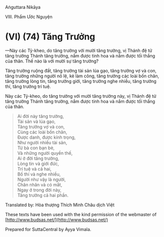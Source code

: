 Aṅguttara Nikāya

VIII. Phẩm Ước Nguyện

# (VI) (74) Tăng Trưởng

—Này các Tỷ-kheo, do tăng trưởng với mười tăng trưởng, vị Thánh đệ tử tăng trưởng Thánh tăng trưởng, nắm được tinh hoa và nắm được tối thắng của thân. Thế nào là với mười sự tăng trưởng?

Tăng trưởng ruộng đất, tăng trưởng tài sản lúa gạo, tăng trưởng vợ và con, tăng trưởng những người nô lệ, kẻ làm công, tăng trưởng các loài bốn chân, tăng trưởng lòng tin, tăng trưởng giới, tăng trưởng nghe nhiều, tăng trưởng thí, tăng trưởng trí tuệ.

Này các Tỷ-kheo, do tăng trưởng với mười tăng trưởng này, vị Thánh đệ tử tăng trưởng Thánh tăng trưởng, nắm được tinh hoa và nắm được tối thắng của thân.

> Ai đời này tăng trưởng,  
> Tài sản và lúa gạo,  
> Tăng trưởng vợ và con,  
> Cùng các loài bốn chân,  
> Ðược danh, được kính trọng,  
> Như người nhiều tài sản,  
> Từ bà con bạn bè,  
> Và những người quyền thế,  
> Ai ở đời tăng trưởng,  
> Lòng tin và giới đức,  
> Trí tuệ và cả hai,  
> Bố thí và nghe nhiều,  
> Người như vậy là người,  
> Chân nhân và có mắt,  
> Ngay ở trong đời này,  
> Tăng trưởng cả hai phần.

Translated by: Hòa thượng Thích Minh Châu dịch Việt

These texts have been used with the kind permission of the webmaster of [http://www.budsas.net/](http://www.budsas.net/)

Prepared for SuttaCentral by Ayya Vimala.